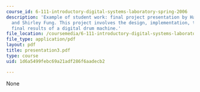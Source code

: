 ```yaml
---
course_id: 6-111-introductory-digital-systems-laboratory-spring-2006
description: 'Example of student work: final project presentation by Hana Adaniya
  and Shirley Fung. This project involves the design, implementation, testing, and
  final results of a digital drum machine.'
file_location: /coursemedia/6-111-introductory-digital-systems-laboratory-spring-2006/1d6a5499febc69a21adf286f6aadecb2_presentation3.pdf
file_type: application/pdf
layout: pdf
title: presentation3.pdf
type: course
uid: 1d6a5499febc69a21adf286f6aadecb2

---
```

None